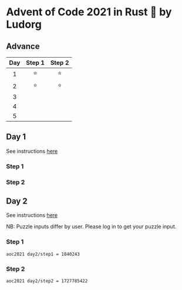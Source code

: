 # Advent of Code 2021 in Rust 🦀 by Ludorg

## Advance

| Day | Step 1 | Step 2 |
| :-: | :----: | :----: |
|  1  |   ⭐    |   ⭐    |
|  2  |   ⭐    |   ⭐    |
|  3  |        |        |
|  4  |        |        |
|  5  |        |        |

## Day 1

See instructions [here](https://adventofcode.com/2021/day/1)

### Step 1

### Step 2

## Day 2

See instructions [here](https://adventofcode.com/2021/day/2)

NB: Puzzle inputs differ by user. Please log in to get your puzzle input.

### Step 1

```
aoc2021 day2/step1 = 1840243
```

### Step 2

```
aoc2021 day2/step2 = 1727785422
```
